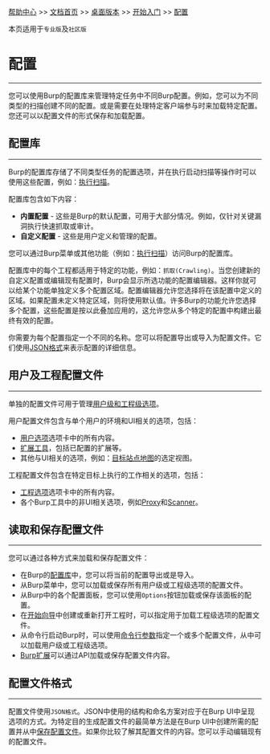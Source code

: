 [帮助中心](https://support.portswigger.net/) >> [文档首页](../../index.md) >> [桌面版本](../index.md) >> [开始入门](index.md) >> [配置](configuration.md)

本页适用于`专业版`及`社区版`

# 配置

--------------

您可以使用Burp的配置库来管理特定任务中不同Burp配置。例如，您可以为不同类型的扫描创建不同的配置。或是需要在处理特定客户端参与时来加载特定配置。您还可以以配置文件的形式保存和加载配置。

## 配置库

--------------

Burp的配置库存储了不同类型任务的配置选项，并在执行启动扫描等操作时可以使用这些配置，例如：[执行扫描](../scanning/scan-launcher.md)。

配置库包含如下内容：

* **内置配置** - 这些是Burp的默认配置，可用于大部分情况。例如，仅针对关键漏洞执行快速抓取或审计。
* **自定义配置** - 这些是用户定义和管理的配置。

您可以通过Burp菜单或其他功能（例如：[执行扫描](../scanning/scan-launcher.md)）访问Burp的配置库。

配置库中的每个工程都适用于特定的功能，例如：`抓取(Crawling)`。当您创建新的自定义配置或编辑现有配置时，Burp会显示所选功能的配置编辑器。这样你就可以给某个功能单独定义多个配置区域。配置编辑器允许您选择将在该配置中定义的区域。如果配置未定义特定区域，则将使用默认值。许多Burp的功能允许您选择多个配置，这些配置是按以此叠加应用的，这允许您从多个特定的配置中构建出最终有效的配置。

你需要为每个配置指定一个不同的名称。您可以将配置导出或导入为配置文件。它们使用[JSON格式](#配置文件格式)来表示配置的详细信息。

## 用户及工程配置文件

--------------

单独的配置文件可用于管理[用户级和工程级选项](../options/index.md)。

用户配置文件包含与单个用户的环境和UI相关的选项，包括：

* [用户选项](../options/index.md)选项卡中的所有内容。
* [扩展工具](../tools/extender.md)，包括已配置的扩展等。
* 其他与UI相关的选项，例如：[目标站点地图](../tools/target/site-map/index.md#站点地图查看)的选定视图。

工程配置文件包含在特定目标上执行的工作相关的选项，包括：

* [工程选项](../options/index.md)选项卡中的所有内容。
* 各个Burp工具中的非UI相关选项，例如[Proxy](../tools/proxy/index.md)和[Scanner](../../scanner/index.md)。

## 读取和保存配置文件

--------------

您可以通过各种方式来加载和保存配置文件：

* 在Burp的[配置库](#配置库)中，您可以将当前的配置导出或是导入。
* 从Burp菜单中，您可以加载或保存所有用户级或工程级选项的配置文件。
* 从Burp中的各个配置面板，您可以使用`Options`按钮加载或保存该面板的配置。
* 在[开始向导](index.md#开始向导)中创建或重新打开工程时，可以指定用于加载工程级选项的配置文件。
* 从命令行启动Burp时，可以使用[命令行参数](launching-from-command-line.md#命令行参数)指定一个或多个配置文件，从中可以加载用户级或工程级选项。
* [Burp扩展](../tools/extender.md)可以通过API加载或保存配置文件内容。

## 配置文件格式

--------------

配置文件使用`JSON格式`。JSON中使用的结构和命名方案对应于在Burp UI中呈现选项的方式。为特定目的生成配置文件的最简单方法是在Burp UI中创建所需的配置并从中[保存配置文件](#读取和保存配置文件)。如果你比较了解其配置文件的内容。您可以手动编辑现有的配置文件。
